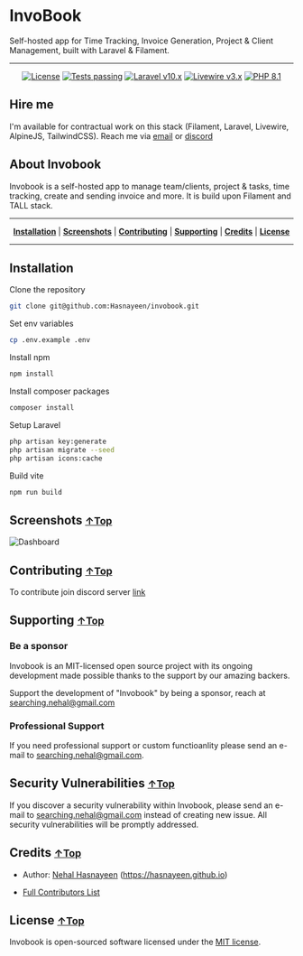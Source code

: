 # InvoBook

Self-hosted app for Time Tracking, Invoice Generation, Project & Client Management, built with Laravel & Filament.

<hr>


<p align="center">
    <a href="https://github.com/iluminar/invobook/blob/dev/LICENSE"><img alt="License" src="https://img.shields.io/badge/license-MIT-brightgreen?style=for-the-badge"></a>
    <a href="https://github.com/filamentphp/filament/actions"><img alt="Tests passing" src="https://img.shields.io/badge/Tests-passing-green?style=for-the-badge&logo=github"></a>
    <a href="https://laravel.com"><img alt="Laravel v10.x" src="https://img.shields.io/badge/Laravel-v10.x-FF2D20?style=for-the-badge&logo=laravel"></a>
    <a href="https://livewire.laravel.com"><img alt="Livewire v3.x" src="https://img.shields.io/badge/Livewire-v3.x-FB70A9?style=for-the-badge"></a>
    <a href="https://php.net"><img alt="PHP 8.1" src="https://img.shields.io/badge/PHP-8.1-777BB4?style=for-the-badge&logo=php"></a>
</p>

## Hire me

I'm available for contractual work on this stack (Filament, Laravel, Livewire, AlpineJS, TailwindCSS). Reach me via [email](mailto:searching.nehal@gmail.com) or [discord](https://discordapp.com/users/297318343642447872)

## About Invobook

Invobook is a self-hosted app to manage team/clients, project & tasks, time tracking, create and sending invoice and more. It is build upon Filament and TALL stack.

<hr>
<p align="center">
<b><a href="#installation">Installation</a></b>
|
<b><a href="#screenshots-top">Screenshots</a></b>
|
<b><a href="#contributing-top">Contributing</a></b>
|
<b><a href="#supporting-top">Supporting</a></b>
|
<b><a href="#credits-top">Credits</a></b>
|
<b><a href="#license-top">License</a></b>
</p>

<hr>


## Installation

Clone the repository

```sh
git clone git@github.com:Hasnayeen/invobook.git
```

Set env variables

```sh
cp .env.example .env
```

Install npm

```sh
npm install
```

Install composer packages

```sh
composer install
```

Setup Laravel

```sh
php artisan key:generate
php artisan migrate --seed
php artisan icons:cache
```

Build vite

```sh
npm run build
```

## Screenshots <small>[↑Top](#about-invobook)</small>

![Dashboard]()

## Contributing <small>[↑Top](#about-invobook)</small>

To contribute join discord server [link](https://discord.gg/4DvTQsc)

## Supporting <small>[↑Top](#about-invobook)</small>

### Be a sponsor

Invobook is an MIT-licensed open source project with its ongoing development made possible thanks to the support by our amazing backers.

Support the development of "Invobook" by being a sponsor, reach at <searching.nehal@gmail.com>


### Professional Support

If you need professional support or custom functioanlity please send an e-mail to <searching.nehal@gmail.com>.

## Security Vulnerabilities <small>[↑Top](#about-invobook)</small>

If you discover a security vulnerability within Invobook, please send an e-mail to <searching.nehal@gmail.com> instead of creating new issue. All security vulnerabilities will be promptly addressed.

## Credits <small>[↑Top](#about-invobook)</small>

- Author: [Nehal Hasnayeen](https://github.com/Hasnayeen) (<https://hasnayeen.github.io>)

- [Full Contributors List](https://github.com/iluminar/invobook/graphs/contributors)


## License <small>[↑Top](#about-invobook)</small>

Invobook is open-sourced software licensed under the [MIT license](http://opensource.org/licenses/MIT).
